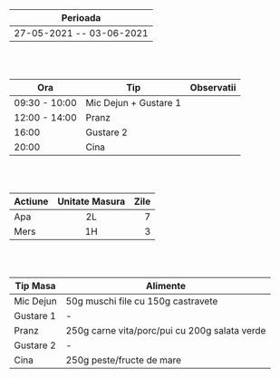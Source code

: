 |Perioada|
| ------ |
| 27-05-2021 -- 03-06-2021 | - 87.9 KG

<br>
<br>

|  Ora | Tip | Observatii |
|---|---|---|
| 09:30 - 10:00 | Mic Dejun + Gustare 1  |
| 12:00 - 14:00 | Pranz 
| 16:00 | Gustare 2 |
| 20:00 | Cina |

<br>
<br>

| Actiune       | Unitate Masura| Zile |
| ------------- |:-------------:|-------------:|
| Apa      |2L| 7 |
| Mers     |1H| 3 |

<br>
<br>

| Tip Masa  | Alimente |
|---|---|
| Mic Dejun | 50g muschi file cu 150g castravete |
| Gustare 1 | - |
| Pranz | 250g carne vita/porc/pui cu 200g salata verde |
| Gustare 2 | - | 
| Cina | 250g peste/fructe de mare |
